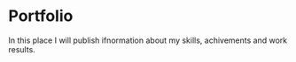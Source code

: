 # Portfolio
In this place I will publish ifnormation about my skills, achivements and work results.
